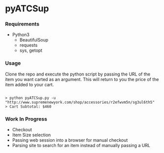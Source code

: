# pyATCSup

### Requirements
- Python3
    - BeautifulSoup
    - requests
    - sys, getopt

### Usage
Clone the repo and execute the python script by passing the URL of the item you want carted as an argument.  This will return to you the price of the item added to your cart.

```

> python pyATCSup.py -u "http://www.supremenewyork.com/shop/accessories/r2efwvm5n/sg3ul6th5"
> Cart Subtotal: $460

```

### Work In Progress

+ Checkout
+ Item Size selection
+ Passing web session into a browser for manual checkout
+ Parsing site to search for an item instead of manually passing a URL
